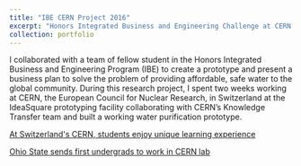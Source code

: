 ```yaml
---
title: "IBE CERN Project 2016"
excerpt: "Honors Integrated Business and Engineering Challenge at CERN <br/><img src='/images/resized_cern.JPG'>"
collection: portfolio
---
```


I collaborated with a team of fellow student in the Honors Integrated Business and Engineering Program (IBE) to create a prototype and present a business plan to solve the problem of providing affordable, safe water to the global community. During this research project, I spent two weeks working at CERN, the European Council for Nuclear Research, in Switzerland at the IdeaSquare prototyping facility collaborating with CERN’s Knowledge Transfer team and built a working water purification prototype.

[At Switzerland's CERN, students enjoy unique learning experience](https://engineering.osu.edu/news/2016/07/switzerlands-cern-students-enjoy-unique-learning-experience)

[Ohio State sends first undergrads to work in CERN lab](https://www.osu.edu/features/2016/working-on-humanitys-problems.html?fbclid=IwAR1qh6TknLBqIl64WU7yHU3Ch_UCuK-puTACCioho8RODDKrKCxtNLhyJ0U)
